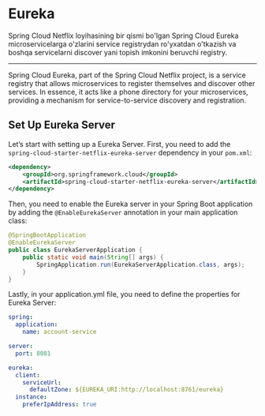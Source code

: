 # Eureka

Spring Cloud Netflix loyihasining bir qismi bo'lgan Spring Cloud Eureka microservicelarga o'zlarini service registrydan
ro'yxatdan o'tkazish va boshqa servicelarni discover yani topish imkonini beruvchi registry.

---

Spring Cloud Eureka, part of the Spring Cloud Netflix project, is a service registry that allows microservices to
register themselves and discover other services. In essence, it acts like a phone directory for your microservices,
providing a mechanism for service-to-service discovery and registration.

## Set Up Eureka Server

Let’s start with setting up a Eureka Server. First, you need to add the `spring-cloud-starter-netflix-eureka-server`
dependency in your `pom.xml`:

```xml
<dependency>
    <groupId>org.springframework.cloud</groupId>
    <artifactId>spring-cloud-starter-netflix-eureka-server</artifactId>
</dependency>
```

Then, you need to enable the Eureka server in your Spring Boot application by adding the `@EnableEurekaServer` annotation
in your main application class:

```java
@SpringBootApplication
@EnableEurekaServer
public class EurekaServerApplication {
    public static void main(String[] args) {
        SpringApplication.run(EurekaServerApplication.class, args);
    }
}
```

Lastly, in your application.yml file, you need to define the properties for Eureka Server:

```yaml
spring:
  application:
    name: account-service

server:
  port: 8081

eureka:
  client:
    serviceUrl:
      defaultZone: ${EUREKA_URI:http://localhost:8761/eureka}
  instance:
    preferIpAddress: true
```
